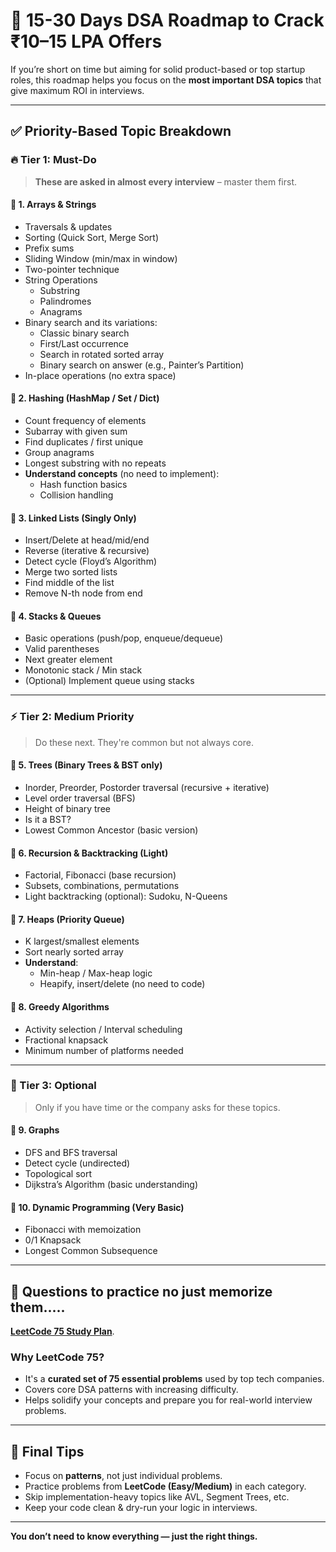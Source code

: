 # 🚀 15-30 Days DSA Roadmap to Crack ₹10–15 LPA Offers

If you’re short on time but aiming for solid product-based or top startup roles, this roadmap helps you focus on the **most important DSA topics** that give maximum ROI in interviews.

---

## ✅ Priority-Based Topic Breakdown

### 🔥 Tier 1: Must-Do 

> **These are asked in almost every interview** – master them first.

#### 🔹 1. Arrays & Strings
- Traversals & updates
- Sorting (Quick Sort, Merge Sort)
- Prefix sums
- Sliding Window (min/max in window)
- Two-pointer technique
- String Operations
  - Substring
  - Palindromes
  - Anagrams
- Binary search and its variations:
  - Classic binary search
  - First/Last occurrence
  - Search in rotated sorted array
  - Binary search on answer (e.g., Painter’s Partition)
- In-place operations (no extra space)

#### 🔹 2. Hashing (HashMap / Set / Dict)
- Count frequency of elements
- Subarray with given sum
- Find duplicates / first unique
- Group anagrams
- Longest substring with no repeats
- **Understand concepts** (no need to implement):
  - Hash function basics
  - Collision handling

#### 🔹 3. Linked Lists (Singly Only)
- Insert/Delete at head/mid/end
- Reverse (iterative & recursive)
- Detect cycle (Floyd’s Algorithm)
- Merge two sorted lists
- Find middle of the list
- Remove N-th node from end

#### 🔹 4. Stacks & Queues
- Basic operations (push/pop, enqueue/dequeue)
- Valid parentheses
- Next greater element
- Monotonic stack / Min stack
- (Optional) Implement queue using stacks

---

### ⚡ Tier 2: Medium Priority

> Do these next. They're common but not always core.

#### 🔹 5. Trees (Binary Trees & BST only)
- Inorder, Preorder, Postorder traversal (recursive + iterative)
- Level order traversal (BFS)
- Height of binary tree
- Is it a BST?
- Lowest Common Ancestor (basic version)

#### 🔹 6. Recursion & Backtracking (Light)
- Factorial, Fibonacci (base recursion)
- Subsets, combinations, permutations
- Light backtracking (optional): Sudoku, N-Queens

#### 🔹 7. Heaps (Priority Queue)
- K largest/smallest elements
- Sort nearly sorted array
- **Understand**:
  - Min-heap / Max-heap logic
  - Heapify, insert/delete (no need to code)

#### 🔹 8. Greedy Algorithms
- Activity selection / Interval scheduling
- Fractional knapsack
- Minimum number of platforms needed

---

### 🧊 Tier 3: Optional 

> Only if you have time or the company asks for these topics.

#### 🔹 9. Graphs
- DFS and BFS traversal
- Detect cycle (undirected)
- Topological sort
- Dijkstra’s Algorithm (basic understanding)

#### 🔹 10. Dynamic Programming (Very Basic)
- Fibonacci with memoization
- 0/1 Knapsack
- Longest Common Subsequence

---

## 🎯 Questions to practice no just memorize them.....
**[LeetCode 75 Study Plan](https://leetcode.com/studyplan/leetcode-75/)**.

### Why LeetCode 75?

- It's a **curated set of 75 essential problems** used by top tech companies.
- Covers core DSA patterns with increasing difficulty.
- Helps solidify your concepts and prepare you for real-world interview problems.

---

## 🧠 Final Tips

- Focus on **patterns**, not just individual problems.
- Practice problems from **LeetCode (Easy/Medium)** in each category.
- Skip implementation-heavy topics like AVL, Segment Trees, etc.
- Keep your code clean & dry-run your logic in interviews.

---

**You don’t need to know everything — just the right things.**

